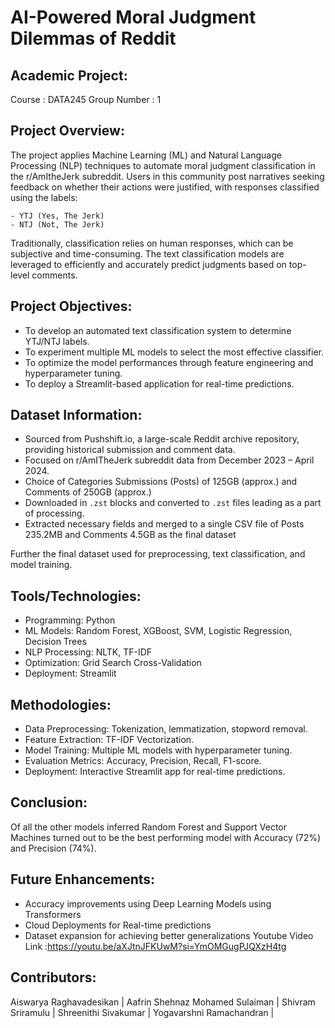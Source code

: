 # AI-Powered Moral Judgment Dilemmas of Reddit

## Academic Project:
Course        : DATA245
Group Number  : 1

 ## Project Overview:
 The project applies Machine Learning (ML) and Natural Language Processing (NLP) techniques to automate moral judgment classification in the r/AmItheJerk subreddit. Users in this community post narratives seeking feedback on whether their actions were justified, with responses classified using the labels:

    - YTJ (Yes, The Jerk)
    - NTJ (Not, The Jerk)
Traditionally, classification relies on human responses, which can be subjective and time-consuming. The text classification models are leveraged to efficiently and accurately predict judgments based on top-level comments.

## Project Objectives:
  - To develop an automated text classification system to determine YTJ/NTJ labels.
  - To experiment multiple ML models to select the most effective classifier.
  - To optimize the model performances through feature engineering and hyperparameter tuning.
  - To deploy a Streamlit-based application for real-time predictions.

## Dataset Information:
  - Sourced from Pushshift.io, a large-scale Reddit archive repository, providing historical submission and comment data.
  - Focused on r/AmITheJerk subreddit data from December 2023 – April 2024.
  - Choice of Categories Submissions (Posts) of 125GB (approx.) and Comments of 250GB (approx.)
  - Downloaded in `.zst` blocks and converted to `.zst` files leading as a part of processing.
  - Extracted necessary fields and merged to a single CSV file of Posts 235.2MB and Comments 4.5GB as the final dataset

Further the final dataset used for preprocessing, text classification, and model training.


## Tools/Technologies:
 - Programming: Python
 - ML Models: Random Forest, XGBoost, SVM, Logistic Regression, Decision Trees
 - NLP Processing: NLTK, TF-IDF
 - Optimization: Grid Search Cross-Validation
 - Deployment: Streamlit

## Methodologies:
  - Data Preprocessing: Tokenization, lemmatization, stopword removal.
  - Feature Extraction: TF-IDF Vectorization.
  - Model Training: Multiple ML models with hyperparameter tuning.
  - Evaluation Metrics: Accuracy, Precision, Recall, F1-score.
  - Deployment: Interactive Streamlit app for real-time predictions.

## Conclusion:
Of all the other models inferred Random Forest and Support Vector Machines turned out to be the best performing model with Accuracy (72%)  and Precision (74%).

## Future Enhancements:
- Accuracy improvements using Deep Learning Models using Transformers
- Cloud Deployments for Real-time predictions
- Dataset expansion for achieving better generalizations
Youtube Video Link :https://youtu.be/aXJtnJFKUwM?si=YmOMGugPJQXzH4tg

## Contributors:
Aiswarya Raghavadesikan | 
Aafrin Shehnaz Mohamed Sulaiman | 
Shivram Sriramulu | 
Shreenithi Sivakumar | 
Yogavarshni Ramachandran |
